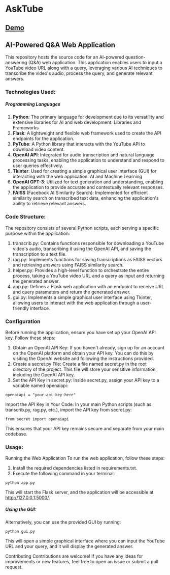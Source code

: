 # AskTube

## [Demo](https://www.loom.com/share/13b6cb2e76bf4051b49cc12ee8ffd8fe?sid=d60cf53c-049f-451b-89e8-d62096911f17)

## AI-Powered Q&A Web Application
This repository hosts the source code for an AI-powered question-answering (Q&A) web application. This application enables users to input a YouTube video URL along with a query, leveraging various AI techniques to transcribe the video's audio, process the query, and generate relevant answers.

### Technologies Used:

##### Programming Languages
1. **Python**: The primary language for development due to its versatility and extensive libraries for AI and web development.
Libraries and Frameworks
2. **Flask**: A lightweight and flexible web framework used to create the API endpoints for the application.
3. **PyTube**: A Python library that interacts with the YouTube API to download video content.
4. **OpenAI API**: Integrated for audio transcription and natural language processing tasks, enabling the application to understand and respond to user queries effectively.
5. **Tkinter**: Used for creating a simple graphical user interface (GUI) for interacting with the web application.
AI and Machine Learning
6. **OpenAI GPT-3**: Utilized for text generation and understanding, enabling the application to provide accurate and contextually relevant responses.
7. **FAISS** (Facebook AI Similarity Search): Implemented for efficient similarity search on transcribed text data, enhancing the application's ability to retrieve relevant answers.

### Code Structure:

The repository consists of several Python scripts, each serving a specific purpose within the application:
1. transcrib.py: Contains functions responsible for downloading a YouTube video's audio, transcribing it using the OpenAI API, and saving the transcription to a text file.
2. rag.py: Implements functions for saving transcriptions as FAISS vectors and retrieving answers using FAISS similarity search.
3. helper.py: Provides a high-level function to orchestrate the entire process, taking a YouTube video URL and a query as input and returning the generated answer.
4. app.py: Defines a Flask web application with an endpoint to receive URL and query parameters and return the generated answer.
5. gui.py: Implements a simple graphical user interface using Tkinter, allowing users to interact with the web application through a user-friendly interface.

### Configuration
Before running the application, ensure you have set up your OpenAI API key. Follow these steps:

1. Obtain an OpenAI API Key: If you haven't already, sign up for an account on the OpenAI platform and obtain your API key. You can do this by visiting the OpenAI website and following the instructions provided.
2. Create a secret.py File: Create a file named secret.py in the root directory of the project. This file will store your sensitive information, including the OpenAI API key.
3. Set the API Key in secret.py: Inside secret.py, assign your API key to a variable named openaiapi:
```
openaiapi = "your-api-key-here"
```
Import the API Key in Your Code: In your main Python scripts (such as transcrib.py, rag.py, etc.), import the API key from secret.py:
```
from secret import openaiapi
```
This ensures that your API key remains secure and separate from your main codebase.

### Usage:

Running the Web Application
To run the web application, follow these steps:

1. Install the required dependencies listed in requirements.txt.
2. Execute the following command in your terminal:

```
python app.py
```
This will start the Flask server, and the application will be accessible at http://127.0.0.1:5000/.

##### Using the GUI:
Alternatively, you can use the provided GUI by running:

```
python gui.py
```
This will open a simple graphical interface where you can input the YouTube URL and your query, and it will display the generated answer.

Contributing
Contributions are welcome! If you have any ideas for improvements or new features, feel free to open an issue or submit a pull request.

